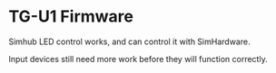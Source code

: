 # TG-U1 Firmware

Simhub LED control works, and can control it with SimHardware.

Input devices still need more work before they will function correctly.
